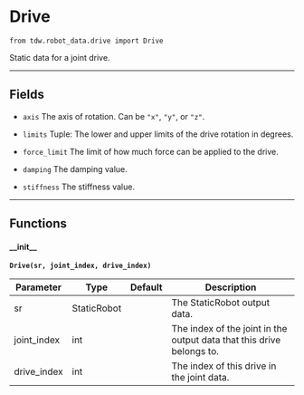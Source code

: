 # Drive

`from tdw.robot_data.drive import Drive`

Static data for a joint drive.

***

## Fields

- `axis` The axis of rotation. Can be `"x"`, `"y"`, or `"z"`.

- `limits` Tuple: The lower and upper limits of the drive rotation in degrees.

- `force_limit` The limit of how much force can be applied to the drive.

- `damping` The damping value.

- `stiffness` The stiffness value.

***

## Functions

#### \_\_init\_\_

**`Drive(sr, joint_index, drive_index)`**


| Parameter | Type | Default | Description |
| --- | --- | --- | --- |
| sr |  StaticRobot |  | The StaticRobot output data. |
| joint_index |  int |  | The index of the joint in the output data that this drive belongs to. |
| drive_index |  int |  | The index of this drive in the joint data. |

